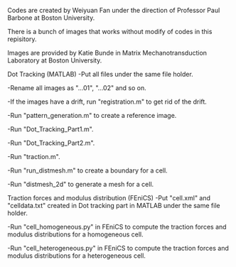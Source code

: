 Codes are created by Weiyuan Fan under the direction of Professor Paul Barbone at Boston University.

There is a bunch of images that works without modify of codes in this repisitory.

Images are provided by Katie Bunde in Matrix Mechanotransduction Laboratory at Boston University. 

Dot Tracking (MATLAB)
-Put all files under the same file holder.

-Rename all images as "...01", "...02" and so on.

-If the images have a drift, run "registration.m" to get rid of the drift.

-Run "pattern_generation.m" to create a reference image.

-Run "Dot_Tracking_Part1.m".

-Run "Dot_Tracking_Part2.m".

-Run "traction.m".

-Run "run_distmesh.m" to create a boundary for a cell.

-Run "distmesh_2d" to generate a mesh for a cell.

Traction forces and modulus distribution (FEniCS) 
-Put "cell.xml" and "celldata.txt" created in Dot tracking part in MATLAB under the same file holder.

-Run "cell_homogeneous.py" in FEniCS to compute the traction forces and modulus distributions for a homogeneous cell.

-Run "cell_heterogeneous.py" in FEniCS to compute the traction forces and modulus distributions for a heterogeneous cell.
